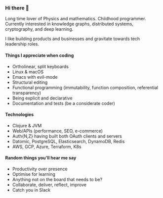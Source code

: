 ### Hi there 👋

Long time lover of Physics and mathematics. Childhood programmer. Currently interested in knowledge graphs, distributed systems, cryptography, and deep learning.

I like building products and businesses and gravitate towards tech leadership roles.

#### Things I appreciate when coding

- Ortholinear, split keyboards
- Linux & macOS
- Emacs with evil-mode
- Structural editing
- Functional programming (immutability, function composition, referential transparency)
- Being explicit and declarative
- Documentation and tests (be a considerate coder)

#### Technologies

- Clojure & JVM
- Web/APIs (performance, SEO, e-commerce)
- Auth{N,Z} having built both OAuth clients and servers
- Datomic, PostgreSQL, Elasticsearch, DynamoDB, Redis
- AWS, GCP, Azure, Terraform, K8s

#### Random things you'll hear me say

- Productivity over presence
- Optimise for learning
- Anything not on the board that needs to be?
- Collaborate, deliver, reflect, improve
- Catch you in Slack
